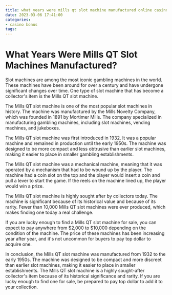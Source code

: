 ```yaml
---
title: what years were mills qt slot machine manufactured online casino bonus
date: 2023-03-06 17:41:00
categories:
- casino bonus
tags:
---
```



# What Years Were Mills QT Slot Machines Manufactured?

Slot machines are among the most iconic gambling machines in the world. These machines have been around for over a century and have undergone significant changes over time. One type of slot machine that has become a collector's item is the Mills QT slot machine.

The Mills QT slot machine is one of the most popular slot machines in history. The machine was manufactured by the Mills Novelty Company, which was founded in 1891 by Mortimer Mills. The company specialized in manufacturing gambling machines, including slot machines, vending machines, and jukeboxes.

The Mills QT slot machine was first introduced in 1932. It was a popular machine and remained in production until the early 1950s. The machine was designed to be more compact and less obtrusive than earlier slot machines, making it easier to place in smaller gambling establishments.

The Mills QT slot machine was a mechanical machine, meaning that it was operated by a mechanism that had to be wound up by the player. The machine had a coin slot on the top and the player would insert a coin and pull a lever to start the game. If the reels on the machine lined up, the player would win a prize.

The Mills QT slot machine is highly sought after by collectors today. The machine is significant because of its historical value and because of its rarity. Fewer than 10,000 Mills QT slot machines were ever produced, which makes finding one today a real challenge.

If you are lucky enough to find a Mills QT slot machine for sale, you can expect to pay anywhere from $2,000 to $10,000 depending on the condition of the machine. The price of these machines has been increasing year after year, and it's not uncommon for buyers to pay top dollar to acquire one.

In conclusion, the Mills QT slot machine was manufactured from 1932 to the early 1950s. The machine was designed to be compact and more discreet than earlier slot machines, making it easier to place in smaller establishments. The Mills QT slot machine is a highly sought-after collector's item because of its historical significance and rarity. If you are lucky enough to find one for sale, be prepared to pay top dollar to add it to your collection.